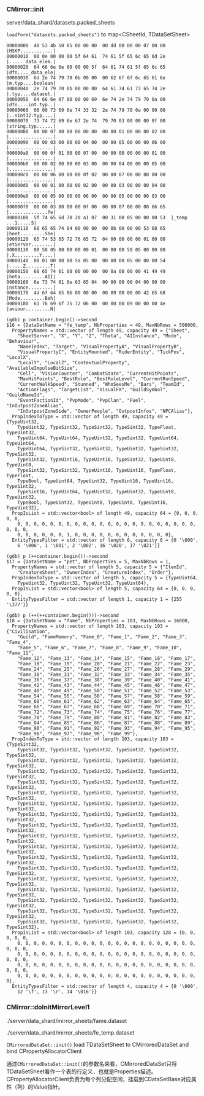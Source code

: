 
### CMirror::init
server/data_shard/datasets.packed_sheets

```loadForm("datasets.packed_sheets")``` to map<CSheetId, TDataSetSheet>
```
00000000  48 53 4b 50 05 00 00 00  00 dd 00 00 00 07 00 00  |HSKP............|
00000010  00 0e 00 00 00 5f 64 61  74 61 5f 65 6c 65 6d 2e  |....._data_elem.|
00000020  64 66 6e 0e 00 00 00 5f  64 61 74 61 5f 65 6c 65  |dfn...._data_ele|
00000030  6d 2e 74 79 70 0b 00 00  00 62 6f 6f 6c 65 61 6e  |m.typ....boolean|
00000040  2e 74 79 70 0b 00 00 00  64 61 74 61 73 65 74 2e  |.typ....dataset.|
00000050  64 66 6e 07 00 00 00 69  6e 74 2e 74 79 70 0a 00  |dfn....int.typ..|
00000060  00 00 73 69 6e 74 33 32  2e 74 79 70 0a 00 00 00  |..sint32.typ....|
00000070  73 74 72 69 6e 67 2e 74  79 70 03 00 00 00 0f 00  |string.typ......|
00000080  00 00 07 00 00 00 00 00  00 00 01 00 00 00 02 00  |................|
00000090  00 00 03 00 00 00 04 00  00 00 05 00 00 00 06 00  |................|
000000a0  00 00 0f 01 00 00 07 00  00 00 00 00 00 00 01 00  |................|
000000b0  00 00 02 00 00 00 03 00  00 00 04 00 00 00 05 00  |................|
000000c0  00 00 06 00 00 00 0f 02  00 00 07 00 00 00 00 00  |................|
000000d0  00 00 01 00 00 00 02 00  00 00 03 00 00 00 04 00  |................|
000000e0  00 00 05 00 00 00 06 00  00 00 05 00 00 00 03 00  |................|
000000f0  00 00 03 00 00 00 0f 00  00 00 07 00 00 00 66 65  |..............fe|
00000100  5f 74 65 6d 70 20 a1 07  00 31 00 05 00 00 00 53  |_temp ...1.....S|
00000110  68 65 65 74 04 00 00 00  00 0b 00 00 00 53 68 65  |heet.........She|
00000120  65 74 53 65 72 76 65 72  04 00 00 00 00 01 00 00  |etServer........|
00000130  00 58 05 00 00 00 00 01  00 00 00 59 05 00 00 00  |.X.........Y....|
00000140  00 01 00 00 00 5a 05 00  00 00 00 05 00 00 00 54  |.....Z.........T|
00000150  68 65 74 61 08 00 00 00  00 0a 00 00 00 41 49 49  |heta.........AII|
00000160  6e 73 74 61 6e 63 65 04  00 00 00 00 04 00 00 00  |nstance.........|
00000170  4d 6f 64 65 06 00 00 00  00 09 00 00 00 42 65 68  |Mode.........Beh|
00000180  61 76 69 6f 75 72 06 00  00 00 00 09 00 00 00 4e  |aviour.........N|

```
```
(gdb) p container.begin()->second
$16 = {DataSetName = "fe_temp", NbProperties = 49, MaxNbRows = 500000, 
  PropertyNames = std::vector of length 49, capacity 49 = {"Sheet", 
    "SheetServer", "X", "Y", "Z", "Theta", "AIInstance", "Mode", "Behaviour", 
    "NameIndex", "Target", "VisualPropertyA", "VisualPropertyB", 
    "VisualPropertyC", "EntityMounted", "RiderEntity", "TickPos", "LocalX", 
    "LocalY", "LocalZ", "ContextualProperty", "AvailableImpulseBitSize", 
    "Cell", "VisionCounter", "CombatState", "CurrentHitPoints", 
    "MaxHitPoints", "BestRole", "BestRoleLevel", "CurrentRunSpeed", 
    "CurrentWalkSpeed", "Stunned", "WhoSeesMe", "Bars", "TeamId", 
    "ActionFlags", "TargetList", "VisualFX", "GuildSymbol", "GuildNameId", 
    "EventFactionId", "PvpMode", "PvpClan", "Fuel", "InOutpostZoneAlias", 
    "InOutpostZoneSide", "OwnerPeople", "OutpostInfos", "NPCAlias"}, 
  PropIndexToType = std::vector of length 49, capacity 49 = {TypeUint32, 
    TypeUint32, TypeSint32, TypeSint32, TypeSint32, TypeFloat, TypeUint32, 
    TypeUint64, TypeUint64, TypeUint32, TypeSint32, TypeUint64, TypeUint64, 
    TypeUint64, TypeSint32, TypeSint32, TypeUint32, TypeSint32, TypeSint32, 
    TypeSint32, TypeUint16, TypeUint16, TypeSint32, TypeUint8, TypeUint8, 
    TypeSint32, TypeSint32, TypeUint16, TypeUint16, TypeFloat, TypeFloat, 
    TypeBool, TypeUint64, TypeUint32, TypeUint16, TypeUint16, TypeSint32, 
    TypeSint16, TypeUint64, TypeUint32, TypeUint32, TypeUint8, TypeUint32, 
    TypeBool, TypeUint32, TypeUint8, TypeUint8, TypeUint16, TypeUint32}, 
  PropIsList = std::vector<bool> of length 49, capacity 64 = {0, 0, 0, 0, 0, 
    0, 0, 0, 0, 0, 0, 0, 0, 0, 0, 0, 0, 0, 0, 0, 0, 0, 0, 0, 0, 0, 0, 0, 0, 0, 
    0, 0, 0, 0, 0, 0, 1, 0, 0, 0, 0, 0, 0, 0, 0, 0, 0, 0, 0}, 
  EntityTypesFilter = std::vector of length 6, capacity 6 = {0 '\000', 
    6 '\006', 1 '\001', 2 '\002', 16 '\020', 17 '\021'}}

```
```
(gdb) p (++container.begin())->second
$17 = {DataSetName = "pet", NbProperties = 5, MaxNbRows = 1, 
  PropertyNames = std::vector of length 5, capacity 5 = {"ItemId", 
    "CreatureSheet", "OwnerIndex", "CreatureIndex", "Order"}, 
  PropIndexToType = std::vector of length 5, capacity 5 = {TypeUint64, 
    TypeUint32, TypeUint32, TypeUint32, TypeUint64}, 
  PropIsList = std::vector<bool> of length 5, capacity 64 = {0, 0, 0, 0, 0}, 
  EntityTypesFilter = std::vector of length 1, capacity 1 = {255 '\377'}}

```
```
(gdb) p (++(++container.begin()))->second
$18 = {DataSetName = "fame", NbProperties = 103, MaxNbRows = 16000, 
  PropertyNames = std::vector of length 103, capacity 103 = {"Civilisation", 
    "Guild", "FameMemory", "Fame_0", "Fame_1", "Fame_2", "Fame_3", "Fame_4", 
    "Fame_5", "Fame_6", "Fame_7", "Fame_8", "Fame_9", "Fame_10", "Fame_11", 
    "Fame_12", "Fame_13", "Fame_14", "Fame_15", "Fame_16", "Fame_17", 
    "Fame_18", "Fame_19", "Fame_20", "Fame_21", "Fame_22", "Fame_23", 
    "Fame_24", "Fame_25", "Fame_26", "Fame_27", "Fame_28", "Fame_29", 
    "Fame_30", "Fame_31", "Fame_32", "Fame_33", "Fame_34", "Fame_35", 
    "Fame_36", "Fame_37", "Fame_38", "Fame_39", "Fame_40", "Fame_41", 
    "Fame_42", "Fame_43", "Fame_44", "Fame_45", "Fame_46", "Fame_47", 
    "Fame_48", "Fame_49", "Fame_50", "Fame_51", "Fame_52", "Fame_53", 
    "Fame_54", "Fame_55", "Fame_56", "Fame_57", "Fame_58", "Fame_59", 
    "Fame_60", "Fame_61", "Fame_62", "Fame_63", "Fame_64", "Fame_65", 
    "Fame_66", "Fame_67", "Fame_68", "Fame_69", "Fame_70", "Fame_71", 
    "Fame_72", "Fame_73", "Fame_74", "Fame_75", "Fame_76", "Fame_77", 
    "Fame_78", "Fame_79", "Fame_80", "Fame_81", "Fame_82", "Fame_83", 
    "Fame_84", "Fame_85", "Fame_86", "Fame_87", "Fame_88", "Fame_89", 
    "Fame_90", "Fame_91", "Fame_92", "Fame_93", "Fame_94", "Fame_95", 
    "Fame_96", "Fame_97", "Fame_98", "Fame_99"}, 
  PropIndexToType = std::vector of length 103, capacity 103 = {TypeSint32, 
    TypeSint32, TypeSint32, TypeSint32, TypeSint32, TypeSint32, TypeSint32, 
    TypeSint32, TypeSint32, TypeSint32, TypeSint32, TypeSint32, TypeSint32, 
    TypeSint32, TypeSint32, TypeSint32, TypeSint32, TypeSint32, TypeSint32, 
    TypeSint32, TypeSint32, TypeSint32, TypeSint32, TypeSint32, TypeSint32, 
    TypeSint32, TypeSint32, TypeSint32, TypeSint32, TypeSint32, TypeSint32, 
    TypeSint32, TypeSint32, TypeSint32, TypeSint32, TypeSint32, TypeSint32, 
    TypeSint32, TypeSint32, TypeSint32, TypeSint32, TypeSint32, TypeSint32, 
    TypeSint32, TypeSint32, TypeSint32, TypeSint32, TypeSint32, TypeSint32, 
    TypeSint32, TypeSint32, TypeSint32, TypeSint32, TypeSint32, TypeSint32, 
    TypeSint32, TypeSint32, TypeSint32, TypeSint32, TypeSint32, TypeSint32, 
    TypeSint32, TypeSint32, TypeSint32, TypeSint32, TypeSint32, TypeSint32, 
    TypeSint32, TypeSint32, TypeSint32, TypeSint32, TypeSint32, TypeSint32, 
    TypeSint32, TypeSint32, TypeSint32, TypeSint32, TypeSint32, TypeSint32, 
    TypeSint32, TypeSint32, TypeSint32, TypeSint32, TypeSint32, TypeSint32, 
    TypeSint32, TypeSint32, TypeSint32, TypeSint32, TypeSint32, TypeSint32, 
    TypeSint32, TypeSint32, TypeSint32, TypeSint32, TypeSint32, TypeSint32, 
    TypeSint32, TypeSint32, TypeSint32, TypeSint32, TypeSint32, TypeSint32}, 
  PropIsList = std::vector<bool> of length 103, capacity 128 = {0, 0, 0, 0, 0, 
    0, 0, 0, 0, 0, 0, 0, 0, 0, 0, 0, 0, 0, 0, 0, 0, 0, 0, 0, 0, 0, 0, 0, 0, 0, 
    0, 0, 0, 0, 0, 0, 0, 0, 0, 0, 0, 0, 0, 0, 0, 0, 0, 0, 0, 0, 0, 0, 0, 0, 0, 
    0, 0, 0, 0, 0, 0, 0, 0, 0, 0, 0, 0, 0, 0, 0, 0, 0, 0, 0, 0, 0, 0, 0, 0, 0, 
    0, 0, 0, 0, 0, 0, 0, 0, 0, 0, 0, 0, 0, 0, 0, 0, 0, 0, 0, 0, 0, 0, 0}, 
  EntityTypesFilter = std::vector of length 4, capacity 4 = {0 '\000', 
    12 '\f', 13 '\r', 14 '\016'}}

```
### CMirror::doInitMirrorLevel1
./server/data_shard/mirror_sheets/fame.dataset

./server/data_shard/mirror_sheets/fe_temp.dataset

```CMirroredDataSet::init()``` load TDataSetSheet to CMirroredDataSet and bind CPropertyAllocatorClient

通过```CMirroredDataSet::init()```的参数名来看，CMirroredDataSet只将TDataSetSheet看作一个表的行定义，也就是Properties描述。CPropertyAllocatorClient负责为每个列分配空间，挂载到CDataSetBase对应属性（列）的Value指针。
